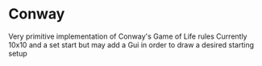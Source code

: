 # Conway
Very primitive implementation of Conway's Game of Life rules
Currently 10x10 and a set start but may add a Gui in order to draw 
a desired starting setup
